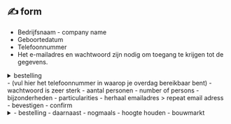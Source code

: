 ## :writing_hand: form

- Bedrijfsnaam - company name
- Geboortedatum
- Telefoonnummer
- Het e-mailadres en wachtwoord zijn nodig om toegang te krijgen tot de gegevens.
<details><summary> bestelling </summary> order <br>
  <blockquote>Ook zullen we je via dit e-mailadres op de hoogte houden van de status   van bestellingen.
  <blockquote>We will also keep you informed of the status of orders via   this e-mail address.</blockquote>
</blockquote>
</details>
- (vul hier het telefoonnummer in waarop je overdag bereikbaar bent)
- wachtwoord is zeer sterk
- aantal personen - number of persons
- bijzonderheden - particularities
- herhaal emailadres
  > repeat email adress
- bevestigen - confirm

<details><summary>
- bestelling
- daarnaast
- nogmaals
- hoogte houden
- bouwmarkt
</summary>
- order
- in addition
- once again
- keep informed
- hardware store
<br>
<blockquote>
Beste Dipesh Majumdar,

Je bestelling, of deel van je bestelling, met ordernummer 200039816313 staat klaar voor verzending. Vooralsnog verwachten we de afgesproken leverdag te halen.

Heb je gekozen voor thuis bezorgen?
Uiteraard nemen we daar de gebruikelijke voorzorgsmaatregelen in acht, en houden we ons aan de voorgeschreven minimale afstand van anderhalve meter. Fijn als jij ons daarbij helpt!

Heb je gekozen voor afhalen in de winkel?
Je ontvangt een extra e-mail zodra jouw artikelen klaar staan in de winkel. Wacht even op deze mail, zodat je zeker weet dat de bouwmarkt je bestelling klaar heeft staan.
Daarnaast vragen we je om zoveel mogelijk alleen naar de bouwmarkt te komen, gepaste afstand te houden en je bezoek uit te stellen als je verkoudheidsklachten hebt.

Nogmaals hartelijk dank voor je bestelling bij GAMMA.

Ook zullen we je via dit e-mailadres op de hoogte houden van de status van bestellingen.

Het e-mailadres en wachtwoord zijn nodig om toegang te krijgen tot de gegevens.

<blockquote>
Dear Dipesh Majumdar,

Your order, or part of your order, with order number 200039816313 is ready for shipment. For the time being, we expect to meet the agreed delivery day.

Have you opted for home delivery?
Of course we observe the usual precautions there, and we stick to the prescribed minimum distance of one and a half meters. It would be great if you help us with that!

Have you opted for in-store pickup?
You will receive an extra email as soon as your items are ready in the store. Please wait for this e-mail, so that you are sure that the hardware store has your order ready.
In addition, we ask you to come to the hardware store alone as much as possible, to keep an appropriate distance and to postpone your visit if you have cold complaints.

Thank you again for your order from GAMMA.

We will also keep you informed of the status of orders via this e-mail address.

The email address and password are required to access the data.

</blockquote></blockquote></details>

